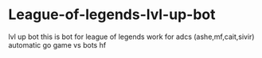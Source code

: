 # League-of-legends-lvl-up-bot
lvl up bot 
this is bot for league of legends work for adcs (ashe,mf,cait,sivir)
automatic go game vs bots 
hf

